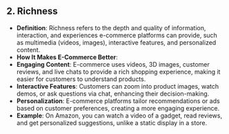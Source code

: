 ## 2. Richness
- **Definition**: Richness refers to the depth and quality of information, interaction, and experiences e-commerce platforms can provide, such as multimedia (videos, images), interactive features, and personalized content.
- **How It Makes E-Commerce Better**:
- **Engaging Content**: E-commerce uses videos, 3D images, customer reviews, and live chats to provide a rich shopping experience, making it easier for customers to understand products.
- **Interactive Features**: Customers can zoom into product images, watch demos, or ask questions via chat, enhancing their decision-making.
- **Personalization**: E-commerce platforms tailor recommendations or ads based on customer preferences, creating a more engaging experience.
- **Example**: On Amazon, you can watch a video of a gadget, read reviews, and get personalized suggestions, unlike a static display in a store.